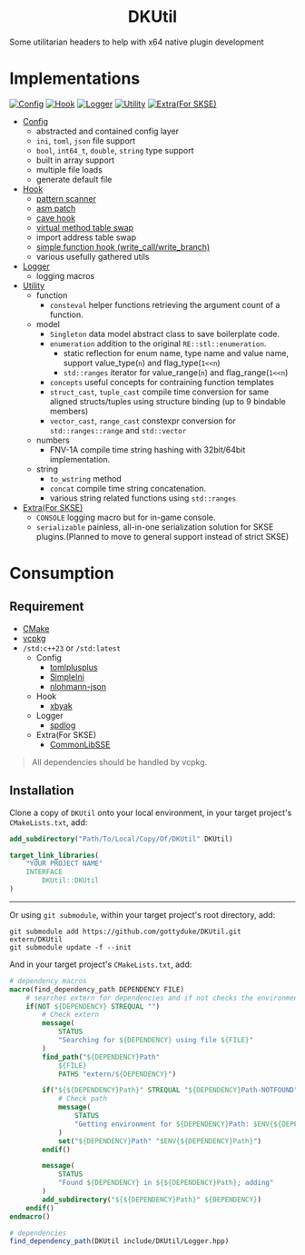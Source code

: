 <h1 align="center">DKUtil</h1>

Some utilitarian headers to help with x64 native plugin development

# Implementations
[![Config](https://img.shields.io/badge/Config-1.1.6-R.svg)](https://github.com/gottyduke/DKUtil/wiki/1.-Config)
[![Hook](https://img.shields.io/badge/Hook-2.6.4-R.svg)](https://github.com/gottyduke/DKUtil/wiki/2.0-Hook:-Memory-Editing)
[![Logger](https://img.shields.io/badge/Logger-1.2.3-R.svg)](https://github.com/gottyduke/DKUtil/wiki/3.-Logger)
[![Utility](https://img.shields.io/badge/Utility-untracked-R.svg)](https://github.com/gottyduke/DKUtil/wiki/4.0-Utility:-enumeration)
[![Extra(For SKSE)](https://img.shields.io/badge/Extra-1.0.0-R.svg)](https://github.com/gottyduke/DKUtil/wiki/5-Extra:-serializable(SKSE))  

+ [Config](https://github.com/gottyduke/DKUtil/wiki/1.-Config)
    - abstracted and contained config layer
    - `ini`, `toml`, `json` file support
    - `bool`, `int64_t`, `double`, `string` type support
    - built in array support
    - multiple file loads
    - generate default file
+ [Hook](https://github.com/gottyduke/DKUtil/wiki/2.0-Hook:-Memory-Editing)
    - [pattern scanner](https://github.com/gottyduke/DKUtil/wiki/2.1-Hook:-Address-Fetching) 
    - [asm patch](https://github.com/gottyduke/DKUtil/wiki/2.4-Hook:-ASM-Patch)
    - [cave hook](https://github.com/gottyduke/DKUtil/wiki/2.5-Hook:-Cave-Hook)
    - [virtual method table swap](https://github.com/gottyduke/DKUtil/wiki/2.6-Hook:-VTable-Swap)
    - import address table swap
    - [simple function hook (write_call/write_branch)](https://github.com/gottyduke/DKUtil/wiki/2.2-Hook:-Relocation-Hook)
    - various usefully gathered utils
+ [Logger](https://github.com/gottyduke/DKUtil/wiki/3.-Logger)
    - logging macros
+ [Utility](https://github.com/gottyduke/DKUtil/wiki/4.0-Utility:-enumeration)
    + function
        + `consteval` helper functions retrieving the argument count of a function.
    + model
        + `Singleton` data model abstract class to save boilerplate code.
        + `enumeration` addition to the original `RE::stl::enumeration`.
            + static reflection for enum name, type name and value name, support value_type(`n`) and flag_type(`1<<n`)
            + `std::ranges` iterator for value_range(`n`) and flag_range(`1<<n`)
        + `concepts` useful concepts for contraining function templates
        + `struct_cast`, `tuple_cast` compile time conversion for same aligned structs/tuples using structure binding (up to 9 bindable members)
        + `vector_cast`, `range_cast` constexpr conversion for `std::ranges::range` and `std::vector`
    + numbers
        + FNV-1A compile time string hashing with 32bit/64bit implementation.
    + string
        + `to_wstring` method
        + `concat` compile time string concatenation.
        + various string related functions using `std::ranges`
+ [Extra(For SKSE)](https://github.com/gottyduke/DKUtil/wiki/5-Extra:-serializable(SKSE))  
    + `CONSOLE` logging macro but for in-game console.
    + `serializable` painless, all-in-one serialization solution for SKSE plugins.(Planned to move to general support instead of strict SKSE)

# Consumption

## Requirement
+ [CMake](https://cmake.org)
+ [vcpkg](https://github.com/microsoft/vcpkg/releases)
+ `/std:c++23` or `/std:latest`
    + Config
        + [tomlplusplus](https://github.com/marzer/tomlplusplus)
        + [SimpleIni](https://github.com/brofield/simpleini)
        + [nlohmann-json](https://github.com/nlohmann/json)
    + Hook
        + [xbyak](https://github.com/herumi/xbyak)
    + Logger
        + [spdlog](https://github.com/gabime/spdlog)
    + Extra(For SKSE)
        + [CommonLibSSE](https://github.com/Ryan-rsm-McKenzie/CommonLibSSE)

> All dependencies should be handled by vcpkg.


## Installation
Clone a copy of `DKUtil` onto your local environment, in your target project's `CMakeLists.txt`, add:  

```CMake
add_subdirectory("Path/To/Local/Copy/Of/DKUtil" DKUtil)

target_link_libraries(
	"YOUR PROJECT NAME"
	INTERFACE
		DKUtil::DKUtil
)
```
---
Or using `git submodule`, within your target project's root directory, add:

```PS
git submodule add https://github.com/gottyduke/DKUtil.git extern/DKUtil
git submodule update -f --init
```
And in your target project's `CMakeLists.txt`, add:
```CMake
# dependency macros
macro(find_dependency_path DEPENDENCY FILE)
	# searches extern for dependencies and if not checks the environment variable
	if(NOT ${DEPENDENCY} STREQUAL "")
		# Check extern
		message(
			STATUS
			"Searching for ${DEPENDENCY} using file ${FILE}"
		)
		find_path("${DEPENDENCY}Path"
			${FILE}
			PATHS "extern/${DEPENDENCY}")

		if("${${DEPENDENCY}Path}" STREQUAL "${DEPENDENCY}Path-NOTFOUND")
			# Check path
			message(
				STATUS
				"Getting environment for ${DEPENDENCY}Path: $ENV{${DEPENDENCY}Path}"
			)
			set("${DEPENDENCY}Path" "$ENV{${DEPENDENCY}Path}")
		endif()

		message(
			STATUS
			"Found ${DEPENDENCY} in ${${DEPENDENCY}Path}; adding"
		)
		add_subdirectory("${${DEPENDENCY}Path}" ${DEPENDENCY})
	endif()
endmacro()

# dependencies
find_dependency_path(DKUtil include/DKUtil/Logger.hpp)
```
